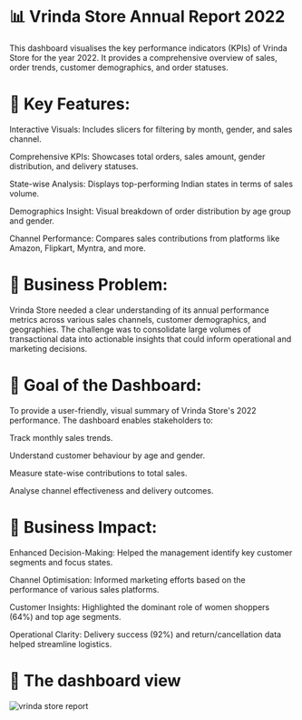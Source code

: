 # 📊 Vrinda Store Annual Report 2022
This dashboard visualises the key performance indicators (KPIs) of Vrinda Store for the year 2022. It provides a comprehensive overview of sales, order trends, customer demographics, and order statuses.

# 🔑 Key Features:
Interactive Visuals: Includes slicers for filtering by month, gender, and sales channel.

Comprehensive KPIs: Showcases total orders, sales amount, gender distribution, and delivery statuses.

State-wise Analysis: Displays top-performing Indian states in terms of sales volume.

Demographics Insight: Visual breakdown of order distribution by age group and gender.

Channel Performance: Compares sales contributions from platforms like Amazon, Flipkart, Myntra, and more.

# 🧩 Business Problem:
Vrinda Store needed a clear understanding of its annual performance metrics across various sales channels, customer demographics, and geographies. The challenge was to consolidate large volumes of transactional data into actionable insights that could inform operational and marketing decisions.

# 🎯 Goal of the Dashboard:
To provide a user-friendly, visual summary of Vrinda Store's 2022 performance. The dashboard enables stakeholders to:

Track monthly sales trends.

Understand customer behaviour by age and gender.

Measure state-wise contributions to total sales.

Analyse channel effectiveness and delivery outcomes.

# 💼 Business Impact:
Enhanced Decision-Making: Helped the management identify key customer segments and focus states.

Channel Optimisation: Informed marketing efforts based on the performance of various sales platforms.

Customer Insights: Highlighted the dominant role of women shoppers (64%) and top age segments.

Operational Clarity: Delivery success (92%) and return/cancellation data helped streamline logistics.

# 📁 The dashboard view
![vrinda store report](https://github.com/user-attachments/assets/553de265-2d48-497f-be6c-b56db5bea1a9)


